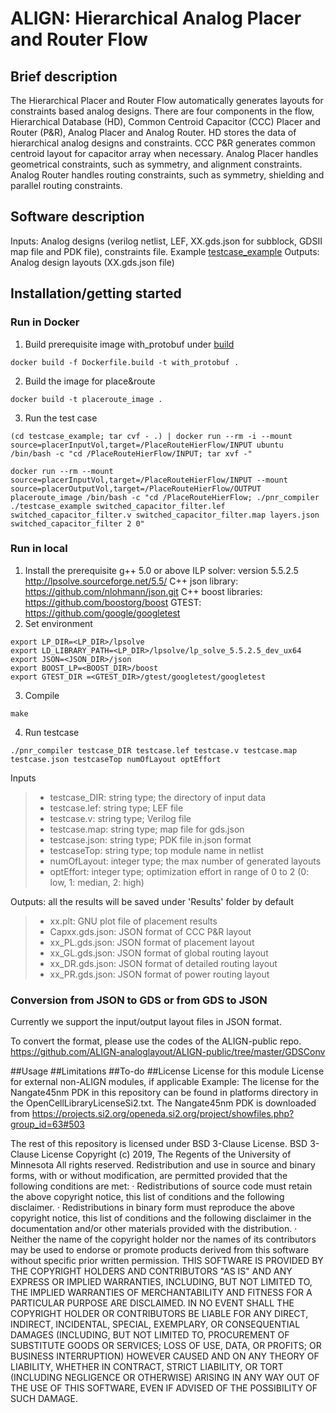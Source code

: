 # ALIGN: Hierarchical Analog Placer and Router Flow

## Brief description
The Hierarchical Placer and Router Flow automatically generates layouts for constraints based analog designs. There are four components in the flow, Hierarchical Database (HD), Common Centroid Capacitor (CCC) Placer and Router (P&R), Analog Placer and Analog Router. HD stores the data of hierarchical analog designs and constraints. CCC P&R generates common centroid layout for capacitor array when necessary. Analog Placer handles geometrical constraints, such as symmetry, and alignment constraints. Analog Router handles routing constraints, such as symmetry, shielding and parallel routing constraints.

## Software description
Inputs: Analog designs (verilog netlist, LEF, XX.gds.json for subblock, GDSII map file and PDK file), constraints file. Example [testcase_example](https://github.com/ALIGN-analoglayout/ALIGN-public/tree/master/PlaceRouteHierFlow/testcase_example)
Outputs: Analog design layouts (XX.gds.json file)

## Installation/getting started

### Run in Docker
1.  Build prerequisite image with_protobuf under [build](https://github.com/ALIGN-analoglayout/ALIGN-public/tree/master/build)
``` Shell
docker build -f Dockerfile.build -t with_protobuf .
```
2.  Build the image for place&route
``` Shell
docker build -t placeroute_image .
```
3. Run the test case
``` Shell
(cd testcase_example; tar cvf - .) | docker run --rm -i --mount source=placerInputVol,target=/PlaceRouteHierFlow/INPUT ubuntu /bin/bash -c "cd /PlaceRouteHierFlow/INPUT; tar xvf -"

docker run --rm --mount source=placerInputVol,target=/PlaceRouteHierFlow/INPUT --mount source=placerOutputVol,target=/PlaceRouteHierFlow/OUTPUT placeroute_image /bin/bash -c "cd /PlaceRouteHierFlow; ./pnr_compiler ./testcase_example switched_capacitor_filter.lef switched_capacitor_filter.v switched_capacitor_filter.map layers.json switched_capacitor_filter 2 0"
```

### Run in local
1. Install the prerequisite
g++ 5.0 or above
ILP solver: version 5.5.2.5 <http://lpsolve.sourceforge.net/5.5/>
C++ json library: <https://github.com/nlohmann/json.git>
C++ boost libraries: <https://github.com/boostorg/boost>
GTEST: <https://github.com/google/googletest>
2. Set environment
```Shell
export LP_DIR=<LP_DIR>/lpsolve
export LD_LIBRARY_PATH=<LP_DIR>/lpsolve/lp_solve_5.5.2.5_dev_ux64
export JSON=<JSON_DIR>/json
export BOOST_LP=<BOOST_DIR>/boost
export GTEST_DIR =<GTEST_DIR>/gtest/googletest/googletest
```
3. Compile
```Shell
make
```
4. Run testcase
```Shell
./pnr_compiler testcase_DIR testcase.lef testcase.v testcase.map testcase.json testcaseTop numOfLayout optEffort
```

Inputs
>-   testcase_DIR: string type; the directory of input data
>-   testcase.lef: string type; LEF file
>-   testcase.v: string type; Verilog file
>-   testcase.map: string type; map file for gds.json
>-   testcase.json: string type; PDK file in.json format
>-   testcaseTop: string type; top module name in netlist
>-   numOfLayout: integer type; the max number of generated layouts
>-   optEffort: integer type; optimization effort in range of 0 to 2 (0: low, 1: median, 2: high)

Outputs: all the results will be saved under 'Results' folder by default
>-   xx.plt: GNU plot file of placement results
>-   Capxx.gds.json: JSON format of CCC P&R layout
>-   xx_PL.gds.json: JSON format of placement layout
>-   xx_GL.gds.json: JSON format of global routing layout
>-   xx_DR.gds.json: JSON format of detailed routing layout
>-   xx_PR.gds.json: JSON format of power routing layout

### Conversion from JSON to GDS or from GDS to JSON
Currently we support the input/output layout files in JSON format.

To convert the format, please use the codes of the ALIGN-public repo.
https://github.com/ALIGN-analoglayout/ALIGN-public/tree/master/GDSConv

##Usage
##Limitations
##To-do
##License
License for this module
License for external non-ALIGN modules, if applicable
Example:
The license for the Nangate45nm PDK in this repository can be found in platforms directory in the OpenCellLibraryLicenseSi2.txt. The Nangate45nm PDK is downloaded from https://projects.si2.org/openeda.si2.org/project/showfiles.php?group_id=63#503

The rest of this repository is licensed under BSD 3-Clause License.
BSD 3-Clause License
Copyright (c) 2019, The Regents of the University of Minnesota
All rights reserved.
Redistribution and use in source and binary forms, with or without modification, are permitted provided that the following conditions are met:
· Redistributions of source code must retain the above copyright notice, this list of conditions and the following disclaimer.
· Redistributions in binary form must reproduce the above copyright notice, this list of conditions and the following disclaimer in the documentation and/or other materials provided with the distribution.
· Neither the name of the copyright holder nor the names of its contributors may be used to endorse or promote products derived from this software without specific prior written permission.
THIS SOFTWARE IS PROVIDED BY THE COPYRIGHT HOLDERS AND CONTRIBUTORS "AS IS" AND ANY EXPRESS OR IMPLIED WARRANTIES, INCLUDING, BUT NOT LIMITED TO, THE IMPLIED WARRANTIES OF MERCHANTABILITY AND FITNESS FOR A PARTICULAR PURPOSE ARE DISCLAIMED. IN NO EVENT SHALL THE COPYRIGHT HOLDER OR CONTRIBUTORS BE LIABLE FOR ANY DIRECT, INDIRECT, INCIDENTAL, SPECIAL, EXEMPLARY, OR CONSEQUENTIAL DAMAGES (INCLUDING, BUT NOT LIMITED TO, PROCUREMENT OF SUBSTITUTE GOODS OR SERVICES; LOSS OF USE, DATA, OR PROFITS; OR BUSINESS INTERRUPTION) HOWEVER CAUSED AND ON ANY THEORY OF LIABILITY, WHETHER IN CONTRACT, STRICT LIABILITY, OR TORT (INCLUDING NEGLIGENCE OR OTHERWISE) ARISING IN ANY WAY OUT OF THE USE OF THIS SOFTWARE, EVEN IF ADVISED OF THE POSSIBILITY OF SUCH DAMAGE. 
